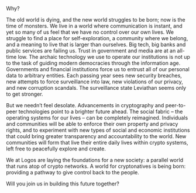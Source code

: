 Why?

The old world is dying, and the new world struggles to be born; now is the time of monsters.
We live in a world where communication is instant, and yet so many of us feel that we have no control over our own lives. We struggle to find a place for self-exploration, a community where we belong, and a meaning to live that is larger than ourselves.
Big tech, big banks and public services are failing us. Trust in government and media are at an all-time low. The archaic technology we use to operate our institutions is not up to the task of guiding modern democracies through the information age. Governments and financial institutions force us to entrust all of our personal data to arbitrary entities. Each passing year sees new security breaches, new attempts to force surveillance into law, new violations of our privacy, and new corruption scandals. The surveillance state Leviathan seems only to get stronger.

But we needn’t feel desolate. Advancements in cryptography and peer-to-peer technologies point to a brighter future ahead. The social fabric – the operating systems for our lives – can be completely reimagined. Individuals and communities will be able to enforce their own property and privacy rights, and to experiment with new types of social and economic institutions that could bring greater transparency and accountability to the world. New communities will form that live their entire daily lives within crypto systems, left free to peacefully explore and create.

We at Logos are laying the foundations for a new society: a parallel world that runs atop of crypto networks. A world for cryptonatives is being born: providing a pathway to give control back to the people.

Will you join us in building this future together?

